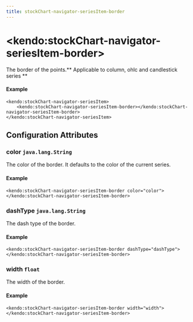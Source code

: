 ```yaml
---
title: stockChart-navigator-seriesItem-border
---
```


# \<kendo:stockChart-navigator-seriesItem-border\>

The border of the points.** Applicable to column, ohlc and candlestick series **

#### Example
    <kendo:stockChart-navigator-seriesItem>
        <kendo:stockChart-navigator-seriesItem-border></kendo:stockChart-navigator-seriesItem-border>
    </kendo:stockChart-navigator-seriesItem>

## Configuration Attributes

### color `java.lang.String`

The color of the border.  It defaults to the color of the current series.

#### Example
    <kendo:stockChart-navigator-seriesItem-border color="color">
    </kendo:stockChart-navigator-seriesItem-border>

### dashType `java.lang.String`

The dash type of the border.

#### Example
    <kendo:stockChart-navigator-seriesItem-border dashType="dashType">
    </kendo:stockChart-navigator-seriesItem-border>

### width `float`

The width of the border.

#### Example
    <kendo:stockChart-navigator-seriesItem-border width="width">
    </kendo:stockChart-navigator-seriesItem-border>

